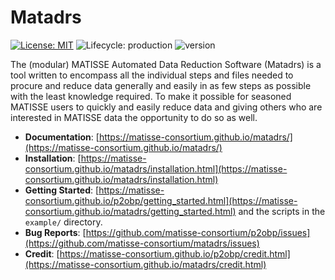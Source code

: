 # Matadrs
<!-- Project Shields -->
[![License: MIT](https://img.shields.io/badge/license-MIT-green.svg)](https://opensource.org/licenses/MIT)
![Lifecycle: production](https://img.shields.io/badge/lifecycle-beta-green.svg)
![version](https://img.shields.io/badge/version-0.1.1-blue)

The (modular) MATISSE Automated Data Reduction Software (Matadrs) is a tool written to
encompass all the individual steps and files needed to procure and reduce data generally
and easily in as few steps as possible with the least knowledge required. To make it
possible for seasoned MATISSE users to quickly and easily reduce data and giving others
who are interested in MATISSE data the opportunity to do so as well.

* **Documentation**: [https://matisse-consortium.github.io/matadrs/](https://matisse-consortium.github.io/matadrs/)
* **Installation**: [https://matisse-consortium.github.io/matadrs/installation.html](https://matisse-consortium.github.io/matadrs/installation.html)
* **Getting Started**: [https://matisse-consortium.github.io/p2obp/getting_started.html](https://matisse-consortium.github.io/matadrs/getting_started.html) and the scripts in the `example/` directory.
* **Bug Reports**: [https://github.com/matisse-consortium/p2obp/issues](https://github.com/matisse-consortium/matadrs/issues)
* **Credit**: [https://matisse-consortium.github.io/p2obp/credit.html](https://matisse-consortium.github.io/matadrs/credit.html)
